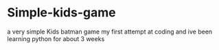 # Simple-kids-game
a very simple Kids batman game my first attempt at coding
and ive been learning python for about 3 weeks 
